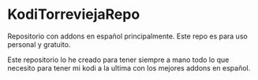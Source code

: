 # KodiTorreviejaRepo

Repositorio con addons en español principalmente. Este repo es para uso personal y gratuito.

Este repositorio lo he creado para tener siempre a mano todo lo que necesito para tener mi kodi a la ultima con los mejores addons en español.
